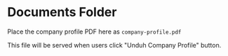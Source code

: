 # Documents Folder

Place the company profile PDF here as `company-profile.pdf`

This file will be served when users click "Unduh Company Profile" button.
